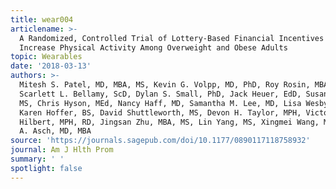 ```yaml
---
title: wear004
articlename: >-
  A Randomized, Controlled Trial of Lottery-Based Financial Incentives to
  Increase Physical Activity Among Overweight and Obese Adults
topic: Wearables
date: '2018-03-13'
authors: >-
  Mitesh S. Patel, MD, MBA, MS, Kevin G. Volpp, MD, PhD, Roy Rosin, MBA,
  Scarlett L. Bellamy, ScD, Dylan S. Small, PhD, Jack Heuer, EdD, Susan Sproat,
  MS, Chris Hyson, MEd, Nancy Haff, MD, Samantha M. Lee, MD, Lisa Wesby, MS,
  Karen Hoffer, BS, David Shuttleworth, MS, Devon H. Taylor, MPH, Victoria
  Hilbert, MPH, RD, Jingsan Zhu, MBA, MS, Lin Yang, MS, Xingmei Wang, MS, David
  A. Asch, MD, MBA
source: 'https://journals.sagepub.com/doi/10.1177/0890117118758932'
journal: Am J Hlth Prom
summary: ' '
spotlight: false
---
```


